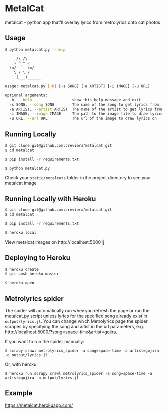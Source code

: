 # MetalCat

metalcat - python app that'll overlay lyrics from metrolyrics onto cat photos

## Usage
```sh
$ python metalcat.py --help

     /\ /\    
    > ^ ^ <
  \m/  `  \m/
    \ / \ /
     (___)______

usage: metalcat.py [-h] [-s SONG] [-a ARTIST] [-i IMAGE] [-u URL]

optional arguments:
  -h, --help                  show this help message and exit
  -s SONG, --song SONG        The name of the song to get lyrics from, with dashes instead of spaces
  -a ARTIST, --artist ARTIST  The name of the artist to get lyrics from, with dashes instead of spaces
  -i IMAGE, --image IMAGE     The path to the image file to draw lyrics on
  -u URL, --url URL           The url of the image to draw lyrics on

```

## Running Locally

```sh
$ git clone git@github.com:creviera/metalcat.git
$ cd metalcat

$ pip install -r requirements.txt

$ python metalcat.py
```

Check your `static/metalcats` folder in the project directory to see your metalcat image

## Running Locally with Heroku

```sh
$ git clone git@github.com:creviera/metalcat.git
$ cd metalcat

$ pip install -r requirements.txt

$ heroku local
```

View metalcat images on http://localhost:5000 :metal:

## Deploying to Heroku

```sh
$ heroku create
$ git push heroku master

$ heroku open
```

## Metrolyrics spider

The spider will automatically run when you refresh the page or run the metalcat.py script unless lyrics for the specified song already exist in `output/lyrics.jl`. You can change which Metrolyrics page the spider scrapes by specifying the song and artist in the url parameters, e.g. http://localhost:5000/?song=space-time&artist=gojira. 

If you want to run the spider manually:

```
$ scrapy crawl metrolyrics_spider -a song=space-time -a artist=gojira -o output/lyrics.jl
```

Or, with heroku:

```
$ heroku run scrapy crawl metrolyrics_spider -a song=space-time -a artist=gojira -o output/lyrics.jl
```

## Example

https://metalcat.herokuapp.com/

